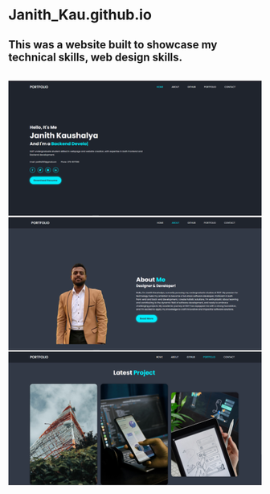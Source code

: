 # Janith_Kau.github.io
<h2>This was a website built to showcase my technical skills, web design skills.</h2><br>
<img alt='Portfolio' src="image/p1.png">
<img alt='Portfolio' src="image/p2.png">
<img alt='Portfolio' src="image/p3.png">
